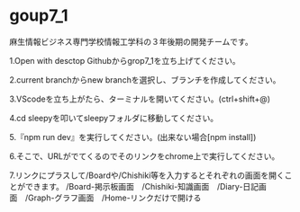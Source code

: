# goup7_1
 麻生情報ビジネス専門学校情報工学科の３年後期の開発チームです。

1.Open with desctop Githubからgrop7_1を立ち上げてください。

2.current branchからnew branchを選択し、ブランチを作成してください。

3.VScodeを立ち上がたら、ターミナルを開いてください。(ctrl+shift+@)

4.cd sleepyを叩いてsleepyフォルダに移動してください。

5.『npm run dev』を実行してください。(出来ない場合[npm install])

6.そこで、URLがでてくるのでそのリンクをchrome上で実行してください。

7.リンクにプラスして/Boardや/Chishiki等を入力するとそれぞれの画面を開くことができます。
/Board-掲示板画面　/Chishiki-知識画面　/Diary-日記画面　/Graph-グラフ画面　/Home-リンクだけで開ける

